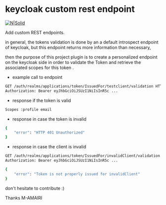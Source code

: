 # keycloak custom rest endpoint

[![N|Solid](https://www.loginradius.com/authenticate/assets/img/providers/keycloak.png)](https://nodesource.com/products/nsolid)

Add custom REST endpoints.

in general, the tokens validation is done by an a default introspect endpoint of keycloak, but this endpoint returns more information than necessary,

then the purpose of this project plugin is to create a personalized endpoint on the keycloak side in order to validate the Token and retrieve the associated scopes for this token .

* example call to endpoint
```sh
GET /auth/realms/applications/token/IssuedFor/testclient/validation HTTP/1.1
Authorization: Bearer eyJhbGciOiJSUzI1NiIsInR5c ...
```

* response if the token is valid
```sh
Scopes :profile email
```

* response in case the token is invalid
```sh
{
    "error": "HTTP 401 Unauthorized"
}
```

* response in case the client is invalid
```sh
GET /auth/realms/applications/token/IssuedFor/invalidClient/validation HTTP/1.1
Authorization: Bearer eyJhbGciOiJSUzI1NiIsInR5c ...
```
```sh
{
    "error": "Token is not properly issued for invalidClient"
}
```


don't hesitate to contribute :)

Thanks
M-AMAIRI